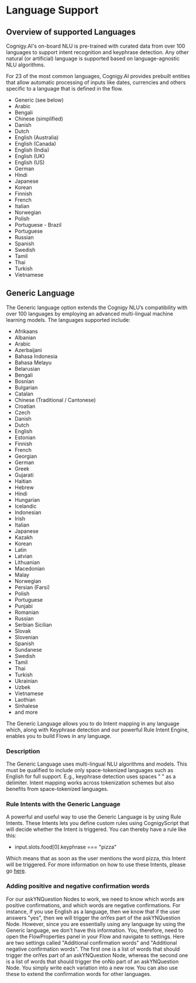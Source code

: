 # Language Support

## Overview of supported Languages
<div class="divider"></div>

Cognigy.AI's on-board NLU is pre-trained with curated data from over 100 languages to support intent recognition and keyphrase detection. Any other natural (or artificial) language is supported based on language-agnostic NLU algorithms.
 
For 23 of the most common languages, Cognigy.AI provides prebuilt entities that allow automatic processing of inputs like dates, currencies and others specific to a language that is defined in the flow.

* Generic (see below)
* Arabic
* Bengali
* Chinese (simplified)
* Danish
* Dutch
* English (Australia)
* English (Canada)
* English (India)
* English (UK)
* English (US)
* German
* Hindi
* Japanese
* Korean
* Finnish
* French
* Italian
* Norwegian
* Polish
* Portuguese - Brazil
* Portuguese
* Russian
* Spanish
* Swedish
* Tamil
* Thai
* Turkish
* Vietnamese


## Generic Language
<div class="divider"></div>

The Generic language option extends the Cognigy NLU’s compatibility with over 100 languages by employing an advanced multi-lingual machine learning models. The languages supported include:

* Afrikaans
* Albanian
* Arabic
* Azerbaijani
* Bahasa Indonesia
* Bahasa Melayu
* Belarusian
* Bengali
* Bosnian
* Bulgarian
* Catalan
* Chinese (Traditional / Cantonese)
* Croatian
* Czech
* Danish
* Dutch
* English
* Estonian
* Finnish
* French
* Georgian
* German
* Greek
* Gujarati
* Haitian
* Hebrew
* Hindi
* Hungarian
* Icelandic
* Indonesian
* Irish
* Italian
* Japanese
* Kazakh
* Korean
* Latin
* Latvian
* Lithuanian
* Macedonian
* Malay
* Norwegian
* Persian (Farsi)
* Polish
* Portuguese
* Punjabi
* Romanian
* Russian
* Serbian Sicilian
* Slovak
* Slovenian
* Spanish
* Sundanese
* Swedish
* Tamil
* Thai
* Turkish
* Ukrainian
* Uzbek
* Vietnamese
* Laothian 
* Sinhalese
* and more

The Generic Language allows you to do Intent mapping in any language which, along with Keyphrase detection and our powerful Rule Intent Engine, enables you to build Flows in any language.

### Description
The Generic Language uses multi-lingual NLU algorithms and models. This must be qualified to include only space-tokenized languages such as English for full support. E.g., keyphrase detection uses spaces " " as a delimiter. Intent mapping works across tokenization schemes but also benefits from space-tokenized languages.

### Rule Intents with the Generic Language
A powerful and useful way to use the Generic Language is by using Rule Intents. These Intents lets you define custom rules using CognigyScript that will decide whether the Intent is triggered. You can thereby have a rule like this:

* input.slots.food[0].keyphrase === "pizza"

Which means that as soon as the user mentions the word pizza, this Intent will be triggered. For more information on how to use these Intents, please go [here]({{config.site_url}}ai/nlu/nlu-overview/overview/#rules).

### Adding positive and negative confirmation words
For our askYNQuestion Nodes to work, we need to know which words are positive confirmations, and which words are negative confirmations. For instance, if you use English as a language, then we know that if the user answers "yes", then we will trigger the onYes part of the askYNQuestion Node. However, since you are essentially using any language by using the Generic language, we don't have this information. You, therefore, need to open the FlowProperties panel in your Flow and navigate to settings. Here are two settings called "Additional confirmation words" and "Additional negative confirmation words". The first one is a list of words that should trigger the onYes part of an askYNQuestion Node, whereas the second one is a list of words that should trigger the onNo part of an askYNQuestion Node. You simply write each variation into a new row. You can also use these to extend the confirmation words for other languages.